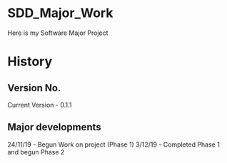# SDD_Major_Work
Here is my Software Major Project

# History

## Version No.

Current Version - 0.1.1

## Major developments

24/11/19 - Begun Work on project (Phase 1)
3/12/19 - Completed Phase 1 and begun Phase 2